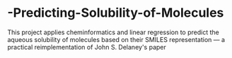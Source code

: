 # -Predicting-Solubility-of-Molecules
This project applies cheminformatics and linear regression to predict the aqueous solubility of molecules based on their SMILES representation — a practical reimplementation of John S. Delaney's paper
